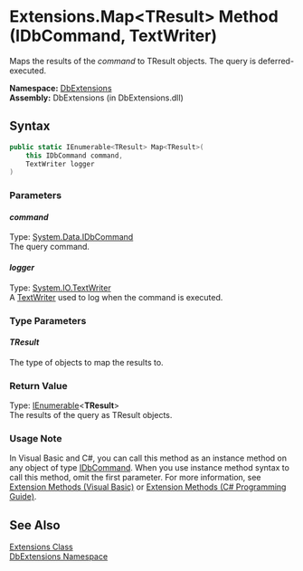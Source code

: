 Extensions.Map&lt;TResult> Method (IDbCommand, TextWriter)
==========================================================
Maps the results of the *command* to TResult objects. The query is deferred-executed.

**Namespace:** [DbExtensions][1]  
**Assembly:** DbExtensions (in DbExtensions.dll)

Syntax
------

```csharp
public static IEnumerable<TResult> Map<TResult>(
	this IDbCommand command,
	TextWriter logger
)

```

### Parameters

#### *command*
Type: [System.Data.IDbCommand][2]  
The query command.

#### *logger*
Type: [System.IO.TextWriter][3]  
A [TextWriter][3] used to log when the command is executed.

### Type Parameters

#### *TResult*
The type of objects to map the results to.

### Return Value
Type: [IEnumerable][4]&lt;**TResult**>  
The results of the query as TResult objects.
### Usage Note
In Visual Basic and C#, you can call this method as an instance method on any object of type [IDbCommand][2]. When you use instance method syntax to call this method, omit the first parameter. For more information, see [Extension Methods (Visual Basic)][5] or [Extension Methods (C# Programming Guide)][6].

See Also
--------
[Extensions Class][7]  
[DbExtensions Namespace][1]  

[1]: ../README.md
[2]: http://msdn.microsoft.com/en-us/library/bt2afddc
[3]: http://msdn.microsoft.com/en-us/library/ywxh2328
[4]: http://msdn.microsoft.com/en-us/library/9eekhta0
[5]: http://msdn.microsoft.com/en-us/library/bb384936.aspx
[6]: http://msdn.microsoft.com/en-us/library/bb383977.aspx
[7]: README.md